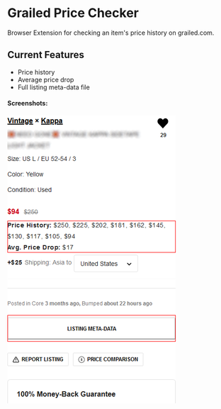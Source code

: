# Grailed Price Checker
Browser Extension for checking an item's price history on grailed.com.

## Current Features
* Price history
* Average price drop
* Full listing meta-data file

#### Screenshots:
![features-screenshot1](docs/screenshot-sidebar-upper.png "Listing Price Data")
![features-screenshot1](docs/screenshot-sidebar-lower.png "Listing JSON")